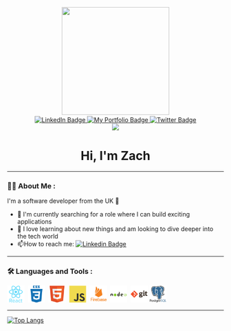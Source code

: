 <div id="header" align="center">
  <img src="https://media.giphy.com/media/v1.Y2lkPTc5MGI3NjExdWgzdGV1c2lxbmU3Ym02emVtdzVnZWI3dWNhZTkwZ2x3cjhmZHo5MSZlcD12MV9pbnRlcm5hbF9naWZfYnlfaWQmY3Q9Zw/nFLW7PNGgN3lI68rdv/giphy.gif" width="250" height="250"/>
  <div id="badges">
  <a href="https://uk.linkedin.com/in/zachmarzouk">
  <img src="https://img.shields.io/badge/LinkedIn-blue?logo=LinkedIn" alt="LinkedIn Badge"/>
  </a>
  <a href="https://www.zachmarzouk.dev/">
  <img src="https://img.shields.io/badge/My_Portfolio-purple?logo=React" alt="My Portfolio Badge"/>
  </a>
  <a href="https://twitter.com/ZachMarzouk">
  <img src="https://img.shields.io/badge/Twitter-blue?logo=Twitter" alt="Twitter Badge"/>
  </a>
</div>
<a href="https://hits.seeyoufarm.com"><img src="https://hits.seeyoufarm.com/api/count/incr/badge.svg?url=https%3A%2F%2Fgithub.com%2Fzamarz%2Fhit-counter&count_bg=%237376E5&title_bg=%23010101&icon=&icon_color=%23E7E7E7&title=Profile+Views&edge_flat=true"/></a>
<h1> Hi, I'm Zach 
</h1>

</div>

---
### :technologist: About Me :

I'm a software developer from the UK 👋

- 👀 I'm currently searching for a role where I can build exciting applications
- :seedling: I love learning about new things and am looking to dive deeper into the tech world
- :mailbox:How to reach me: [![Linkedin Badge](https://img.shields.io/badge/LinkedIn-blue?logo=LinkedIn)](https://uk.linkedin.com/in/zachmarzouk)

---
### :hammer_and_wrench: Languages and Tools :

<div>
  <img src="https://github.com/devicons/devicon/blob/master/icons/react/react-original-wordmark.svg" title="React" alt="React" width="40" height="40"/>&nbsp;
  <img src="https://github.com/devicons/devicon/blob/master/icons/css3/css3-plain-wordmark.svg"  title="CSS3" alt="CSS" width="40" height="40"/>&nbsp;
  <img src="https://github.com/devicons/devicon/blob/master/icons/html5/html5-original.svg" title="HTML5" alt="HTML" width="40" height="40"/>&nbsp;
  <img src="https://github.com/devicons/devicon/blob/master/icons/javascript/javascript-original.svg" title="JavaScript" alt="JavaScript" width="40" height="40"/>&nbsp;
  <img src="https://github.com/devicons/devicon/blob/master/icons/firebase/firebase-plain-wordmark.svg" title="Firebase" alt="Firebase" width="40" height="40"/>&nbsp;
  <img src="https://github.com/devicons/devicon/blob/master/icons/nodejs/nodejs-original-wordmark.svg" title="NodeJS" alt="NodeJS" width="40" height="40"/>&nbsp;
  <img src="https://github.com/devicons/devicon/blob/master/icons/git/git-original-wordmark.svg" title="Git" **alt="Git" width="40" height="40"/>
   <img src="https://github.com/devicons/devicon/blob/master/icons/postgresql/postgresql-original-wordmark.svg" title="PSQL" **alt="PSQL" width="40" height="40"/>

</div>

---

[![Top Langs](https://github-readme-stats.vercel.app/api/top-langs/?username=zamarz&layout=compact&theme=vision-friendly-dark)](https://github.com/anuraghazra/github-readme-stats)

<!---
zamarz/zamarz is a ✨ special ✨ repository because its `README.md` (this file) appears on your GitHub profile.
You can click the Preview link to take a look at your changes.
--->
